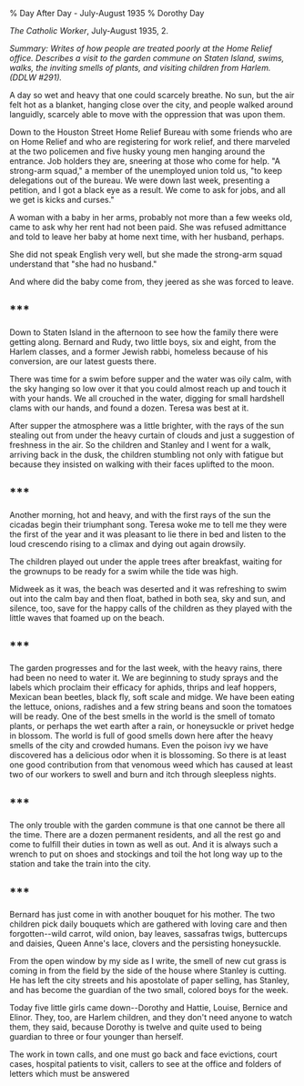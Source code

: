 % Day After Day - July-August 1935
% Dorothy Day

*The Catholic Worker*, July-August 1935, 2.

*Summary: Writes of how people are treated poorly at the Home Relief
office. Describes a visit to the garden commune on Staten Island, swims,
walks, the inviting smells of plants, and visiting children from Harlem.
(DDLW \#291).*

A day so wet and heavy that one could scarcely breathe. No sun, but the
air felt hot as a blanket, hanging close over the city, and people
walked around languidly, scarcely able to move with the oppression that
was upon them.

Down to the Houston Street Home Relief Bureau with some friends who are
on Home Relief and who are registering for work relief, and there
marveled at the two policemen and five husky young men hanging around
the entrance. Job holders they are, sneering at those who come for help.
"A strong-arm squad," a member of the unemployed union told us, "to keep
delegations out of the bureau. We were down last week, presenting a
petition, and I got a black eye as a result. We come to ask for jobs,
and all we get is kicks and curses."

A woman with a baby in her arms, probably not more than a few weeks old,
came to ask why her rent had not been paid. She was refused admittance
and told to leave her baby at home next time, with her husband, perhaps.

She did not speak English very well, but she made the strong-arm squad
understand that "she had no husband."

And where did the baby come from, they jeered as she was forced to
leave.

## \*\*\*

Down to Staten Island in the afternoon to see how the family there were
getting along. Bernard and Rudy, two little boys, six and eight, from
the Harlem classes, and a former Jewish rabbi, homeless because of his
conversion, are our latest guests there.

There was time for a swim before supper and the water was oily calm,
with the sky hanging so low over it that you could almost reach up and
touch it with your hands. We all crouched in the water, digging for
small hardshell clams with our hands, and found a dozen. Teresa was best
at it.

After supper the atmosphere was a little brighter, with the rays of the
sun stealing out from under the heavy curtain of clouds and just a
suggestion of freshness in the air. So the children and Stanley and I
went for a walk, arriving back in the dusk, the children stumbling not
only with fatigue but because they insisted on walking with their faces
uplifted to the moon.

## \*\*\*

Another morning, hot and heavy, and with the first rays of the sun the
cicadas begin their triumphant song. Teresa woke me to tell me they were
the first of the year and it was pleasant to lie there in bed and listen
to the loud crescendo rising to a climax and dying out again drowsily.

The children played out under the apple trees after breakfast, waiting
for the grownups to be ready for a swim while the tide was high.

Midweek as it was, the beach was deserted and it was refreshing to swim
out into the calm bay and then float, bathed in both sea, sky and sun,
and silence, too, save for the happy calls of the children as they
played with the little waves that foamed up on the beach.

## \*\*\*

The garden progresses and for the last week, with the heavy rains, there
had been no need to water it. We are beginning to study sprays and the
labels which proclaim their efficacy for aphids, thrips and leaf
hoppers, Mexican bean beetles, black fly, soft scale and midge. We have
been eating the lettuce, onions, radishes and a few string beans and
soon the tomatoes will be ready. One of the best smells in the world is
the smell of tomato plants, or perhaps the wet earth after a rain, or
honeysuckle or privet hedge in blossom. The world is full of good smells
down here after the heavy smells of the city and crowded humans. Even
the poison ivy we have discovered has a delicious odor when it is
blossoming. So there is at least one good contribution from that
venomous weed which has caused at least two of our workers to swell and
burn and itch through sleepless nights.

## \*\*\*

The only trouble with the garden commune is that one cannot be there all
the time. There are a dozen permanent residents, and all the rest go and
come to fulfill their duties in town as well as out. And it is always
such a wrench to put on shoes and stockings and toil the hot long way up
to the station and take the train into the city.

## \*\*\*

Bernard has just come in with another bouquet for his mother. The two
children pick daily bouquets which are gathered with loving care and
then forgotten--wild carrot, wild onion, bay leaves, sassafras twigs,
buttercups and daisies, Queen Anne's lace, clovers and the persisting
honeysuckle.

From the open window by my side as I write, the smell of new cut grass
is coming in from the field by the side of the house where Stanley is
cutting. He has left the city streets and his apostolate of paper
selling, has Stanley, and has become the guardian of the two small,
colored boys for the week.

Today five little girls came down--Dorothy and Hattie, Louise, Bernice
and Elinor. They, too, are Harlem children, and they don't need anyone
to watch them, they said, because Dorothy is twelve and quite used to
being guardian to three or four younger than herself.

The work in town calls, and one must go back and face evictions, court
cases, hospital patients to visit, callers to see at the office and
folders of letters which must be answered
